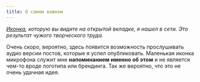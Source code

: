 ```yaml
---
title: О самом важном
---
```


*[Иконка](http://localhost:8000/images/favicon.ico), которую вы видите на открытой вкладке, я нашел в сети. Это результат чужого творческого труда.*

Очень скоро, вероятно, здесь появится возможность прослушивать аудио версии постов, которые я успел опубликовать.
Маленькая иконка микрофона служит мне **напоминанием именно об этом** и не является чем-то вроде логотипа или брендинга.
Так же вероятно, что это не очень удачная идея.

